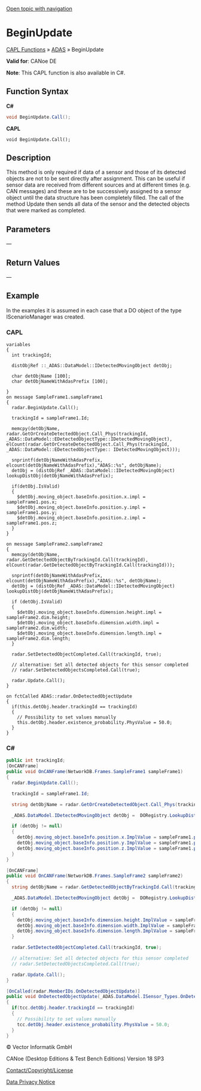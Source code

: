 [Open topic with navigation](../../../../../CANoeDEFamily.htm#Topics/CAPLFunctions/ADAS/Functions/CAPLfunctionBeginUpdate.md)

# BeginUpdate

[CAPL Functions](../../CAPLfunctions.md) » [ADAS](../CAPLfunctionsADASOverview.md) » BeginUpdate

**Valid for**: CANoe DE

**Note**: This CAPL function is also available in C#.

## Function Syntax

**C#**

```csharp
void BeginUpdate.Call();
```

**CAPL**

```capl
void BeginUpdate.Call();
```

## Description

This method is only required if data of a sensor and those of its detected objects are not to be sent directly after assignment. This can be useful if sensor data are received from different sources and at different times (e.g. CAN messages) and these are to be successively assigned to a sensor object until the data structure has been completely filled. The call of the method Update then sends all data of the sensor and the detected objects that were marked as completed.

## Parameters

—

## Return Values

—

## Example

In the examples it is assumed in each case that a DO object of the type IScenarioManager was created.

### CAPL

```capl
variables
{
  int trackingId;

  distObjRef ::_ADAS::DataModel::IDetectedMovingObject detObj;

  char detObjName [100];
  char detObjNameWithAdasPrefix [100];

}
on message SampleFrame1.sampleFrame1
{
  radar.BeginUpdate.Call();

  trackingId = sampleFrame1.Id;

  memcpy(detObjName, radar.GetOrCreateDetectedObject.Call_Phys(trackingId, _ADAS::DataModel::EDetectedObjectType::IDetectedMovingObject), elCount(radar.GetOrCreateDetectedObject.Call_Phys(trackingId, _ADAS::DataModel::EDetectedObjectType:: IDetectedMovingObject)));

  snprintf(detObjNameWithAdasPrefix, elcount(detObjNameWithAdasPrefix),"ADAS::%s", detObjName);
  detObj = (distObjRef _ADAS::DataModel::IDetectedMovingObject) lookupDistObj(detObjNameWithAdasPrefix);

  if(detObj.IsValid)
  {
    $detObj.moving_object.baseInfo.position.x.impl = sampleFrame1.pos.x;
    $detObj.moving_object.baseInfo.position.y.impl = sampleFrame1.pos.y;
    $detObj.moving_object.baseInfo.position.z.impl = sampleFrame1.pos.z;
  }
}

on message SampleFrame2.sampleFrame2
{
  memcpy(detObjName, radar.GetDetectedObjectByTrackingId.Call(trackingId), elCount(radar.GetDetectedObjectByTrackingId.Call(trackingId)));

  snprintf(detObjNameWithAdasPrefix, elcount(detObjNameWithAdasPrefix),"ADAS::%s", detObjName);
  detObj = (distObjRef _ADAS::DataModel::IDetectedMovingObject) lookupDistObj(detObjNameWithAdasPrefix);

  if (detObj.IsValid)
  {
    $detObj.moving_object.baseInfo.dimension.height.impl = sampleFrame2.dim.height;
    $detObj.moving_object.baseInfo.dimension.width.impl = sampleFrame2.dim.width;
    $detObj.moving_object.baseInfo.dimension.length.impl = sampleFrame2.dim.length;
  }

  radar.SetDetectedObjectCompleted.Call(trackingId, true);

  // alternative: Set all detected objects for this sensor completed
  // radar.SetDetectedObjectsCompleted.Call(true);

  radar.Update.Call();
}

on fctCalled ADAS::radar.OnDetectedObjectUpdate
{
  if(this.detObj.header.trackingId == trackingId)
  {
    // Possibility to set values manually
    this.detObj.header.existence_probability.PhysValue = 50.0;
  }
}
```

### C#

```csharp
public int trackingId;
[OnCANFrame]
public void OnCANFrame(NetworkDB.Frames.SampleFrame1 sampleFrame1)
{
  radar.BeginUpdate.Call();

  trackingId = sampleFrame1.Id;

  string detObjName = radar.GetOrCreateDetectedObject.Call_Phys(trackingId, _ADAS.DataModel.EDetectedObjectType.IDetectedMovingObject);

  _ADAS.DataModel.IDetectedMovingObject detObj =  DORegistry.LookupDistributedObject<_ADAS.DataModel.IDetectedMovingObject>(detObjName, "ADAS");

  if (detObj != null)
  {
    detObj.moving_object.baseInfo.position.x.ImplValue = sampleFrame1.pos.x;
    detObj.moving_object.baseInfo.position.y.ImplValue = sampleFrame1.pos.y;
    detObj.moving_object.baseInfo.position.z.ImplValue = sampleFrame1.pos.z;
  }
}

[OnCANFrame]
public void OnCANFrame(NetworkDB.Frames.SampleFrame2 sampleFrame2)
{
  string detObjName = radar.GetDetectedObjectByTrackingId.Call(trackingId);

  _ADAS.DataModel.IDetectedMovingObject detObj =  DORegistry.LookupDistributedObject<_ADAS.DataModel.IDetectedMovingObject>(detObjName, "ADAS");

  if (detObj != null)
  {
    detObj.moving_object.baseInfo.dimension.height.ImplValue = sampleFrame2.dim.height;
    detObj.moving_object.baseInfo.dimension.width.ImplValue = sampleFrame2.dim.width;
    detObj.moving_object.baseInfo.dimension.length.ImplValue = sampleFrame2.dim.length;
  }

  radar.SetDetectedObjectCompleted.Call(trackingId, true);

  // alternative: Set all detected objects for this sensor completed
  // radar.SetDetectedObjectsCompleted.Call(true);

  radar.Update.Call();
}

[OnCalled(radar.MemberIDs.OnDetectedObjectUpdate)]
public void OnDetectedObjectUpdate(_ADAS.DataModel.ISensor_Types.OnDetectedObjectUpdate.TransientCallContext tcc)
{
  if(tcc.detObj.header.trackingId == trackingId)
  {
    // Possibility to set values manually
    tcc.detObj.header.existence_probability.PhysValue = 50.0;
  }
}
```

© Vector Informatik GmbH

CANoe (Desktop Editions & Test Bench Editions) Version 18 SP3

[Contact/Copyright/License](../../../Shared/ContactCopyrightLicense.md)

[Data Privacy Notice](https://www.vector.com/int/en/company/get-info/privacy-policy/)